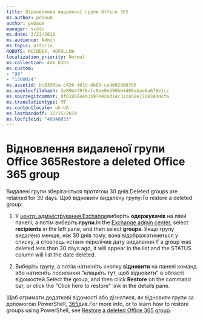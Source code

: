 ```yaml
---
title: Відновлення видаленої групи Office 365
ms.author: pebaum
author: pebaum
manager: scotv
ms.date: 3/23/2018
ms.audience: Admin
ms.topic: article
ROBOTS: NOINDEX, NOFOLLOW
localization_priority: Normal
ms.collection: Adm_O365
ms.custom:
- "98"
- "1200024"
ms.assetid: bc0396ea-c426-4d1d-bb89-ced602d06fb6
ms.openlocfilehash: 2e89b479f8cfc0ee0e590b64d09abae8a678e1cc
ms.sourcegitcommit: 0f0186044a3597e42ad14c32ca58e7224344dcfa
ms.translationtype: MT
ms.contentlocale: uk-UA
ms.lasthandoff: 12/15/2019
ms.locfileid: "40048853"
---
```

# <a name="restore-a-deleted-office-365-group"></a><span data-ttu-id="de9ac-102">Відновлення видаленої групи Office 365</span><span class="sxs-lookup"><span data-stu-id="de9ac-102">Restore a deleted Office 365 group</span></span>

<span data-ttu-id="de9ac-103">Видалені групи зберігаються протягом 30 днів.</span><span class="sxs-lookup"><span data-stu-id="de9ac-103">Deleted groups are retained for 30 days.</span></span> <span data-ttu-id="de9ac-104">Щоб відновити видалену групу:</span><span class="sxs-lookup"><span data-stu-id="de9ac-104">To restore a deleted group:</span></span>
  
1. <span data-ttu-id="de9ac-105">У [центрі адміністрування Exchange](https://outlook.office365.com/ecp/)виберіть **одержувачів** на лівій панелі, а потім виберіть **групи**.</span><span class="sxs-lookup"><span data-stu-id="de9ac-105">In the [Exchange admin center](https://outlook.office365.com/ecp/), select **recipients** in the left pane, and then select **groups**.</span></span> <span data-ttu-id="de9ac-106">Якщо групу видалено менше, ніж 30 днів тому, вона відображатиметься у списку, а стовпець «стан» перелічив дату видалення.</span><span class="sxs-lookup"><span data-stu-id="de9ac-106">If a group was deleted less than 30 days ago, it will appear in the list and the STATUS column will list the date deleted.</span></span>

2. <span data-ttu-id="de9ac-107">Виберіть групу, а потім натисніть кнопку **відновити** на панелі команд або натисніть посилання "клацніть тут, щоб відновити" в області відомостей.</span><span class="sxs-lookup"><span data-stu-id="de9ac-107">Select the group, and then click **Restore** on the command bar, or click the "Click here to restore" link in the details pane.</span></span>

<span data-ttu-id="de9ac-108">Щоб отримати додаткові відомості або дізнатися, як відновити групи за допомогою PowerShell, [365](https://go.microsoft.com/fwlink/?linkid=867802)див.</span><span class="sxs-lookup"><span data-stu-id="de9ac-108">For more info, or to learn how to restore groups using PowerShell, see [Restore a deleted Office 365 group](https://go.microsoft.com/fwlink/?linkid=867802).</span></span>
  